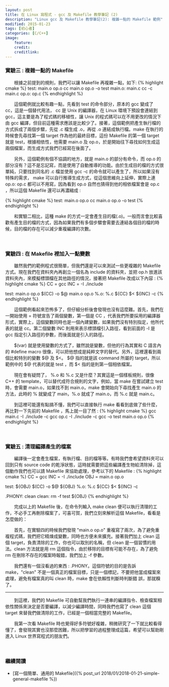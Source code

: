 ```yaml
---
layout: post
title: 在 Linux 寫程式 - gcc 及 Makefile 教學筆記 (2)
description: "Linux gcc 及 Makefile 教學筆記(2): 複雜一點的 Makefile 範例"
modified: 2015-01-23
tags: [初心者]
categories: [C/C++]
image:
    feature: 
    credit: 
    creditlink: 
---
```


### 實驗三 : 複雜一點的 Makefile

　　根據之前提到的規則，我們可以讓 Makefile 再複雜一點，如下:
{% highlight cmake %}
test: main.o op.o
	cc main.o op.o -o test
main.o: main.c
	cc -c main.c
op.o: op.c
{% endhighlight %}

<!--more-->

　　這個範例就比較有趣一點，先看到 test 的命令部分，原本的 gcc 變成了 cc，這是一個替代用法， cc 是 Unix 的編譯器，在 Linux 環境下預設會連結到 gcc，這主要是為了程式碼的移植性，讓 Unix 的程式碼可以在不用更改的情況下由 gcc 編譯，但目前這種需求應該是比較少了。接著，這個範例把產生執行檔的方式拆成了兩個步驟，先從 .c 檔生成 .o，再從 .o 連結成執行檔。make 在執行的時候會先尋找第一個 target 作為他的最終目標，這份 Makefile 的第一個 target 就是 test，根據相依性，他需要 main.o 及 op.o，於是開始往下尋找如何生成這兩個檔案，而生成方式我們已經寫在後面了。

　　另外，這個範例有個不協調的地方，就是 main.o 的部分有命令，而 op.o 的部分沒有？這不是忘記寫，而是使用了自動推導的功能。由於生成目的檔的方式很單純，只要找到同名的 .c 檔並使用 gcc -c 的命令就可以產生了，所以如果沒有特殊的需求， make 可以自行推導生成方式，從這個思維向上延伸，實際上連 op.o: op.c 都可以不用寫，因為看到 op.o 自然也猜得到他的相依檔案會是 op.c ，所以這個 Makefile 還可以再濃縮成 :

{% highlight cmake %}
test: main.o op.o
	cc main.o op.o -o test
{% endhighlight %}

　　和實驗二相比，這種 make 的方式一定會產生目的檔(.o)。一般而言會比較喜歡有產生目的檔的方式，因為如果我們有多個步驟會需要去連結各個目的檔的時候，目的檔的存在可以減少重複編譯的次數。

　

### 實驗四 : 在 Makefile 裡加入一點變數

　　雖然我們的範例程式很簡單，但我們還是可以來測試一些更複雜的 Makefile 方式。現在我們在資料夾內再創立一個名為 include 的資料夾，並把 op.h 放進該資料夾內，來模擬標頭檔在其他路徑的情況，接著把 Makefile 改成以下內容 :
{% highlight cmake %}
CC = gcc
INC = -I ./include

test: main.o op.o
	$(CC) -o $@ main.o op.o
%.o: %.c
	${CC} $< ${INC} -c
{% endhighlight %}

　　這個範例看起來恐怖多了，但仔細分析後會發現也沒有這麼難。首先，我們在一開始使用 = 符號宣告了兩個變數，第一個是 CC ，代表我們所要採用的編譯器形式，實際上，這個變數同時也是一個內建變數，如果我們沒有特別指定，他所代表的就是 cc。第二個變數 INC 則用來表示標頭檔引入路徑，看到前面的 -I 是 gcc 指定引入路徑的參數，而後面就是引入的路徑。

　　$(var) 就是使用變數的方式了，雖然說是變數，但他的行為其實和 C 語言內的 #define macro 很像，可以把他想成是純粹文字的替代。另外，這裡還看到兩個比較特別的變數 $@ 及 $<。 $@ 指的就是該 command 所屬的 target，所以範例中的 $@ 代表的就是 test ，而 $< 指的是則第一個相依檔案。

　　現在會有疑問了， %.o 和 %.c 又是什麼？其實這是一個樣板規則，很像 C++ 的 template，可以替代成符合規則的文字，例如，當 make 在嘗試建立 test 時，會需要 main.o，如果找不到 main.o，make 會開始向下尋找產生 main.o 的方法，此時的 % 就變成了 main，%.o 就成了 main.o，而 %.c 就是 main.c。

　　到這裡可能還有點搞不懂，我們可以直接執行 make 看看到底做了些什麼，再比對一下先前的 Makefile ，馬上就一目了然 :
{% highlight cmake %}
gcc main.c -I ./include -c
gcc op.c -I ./include -c
gcc -o test main.o op.o
{% endhighlight %}

　

### 實驗五 : 清理編譯產生的檔案

　　編譯後一定會產生檔案，有執行檔、目的檔等等。有時我們會希望資料夾可以回到只有 source code 的乾淨狀態，這時就需要把這些編譯產生物給清除掉，這個動作我們也可以請 Makefile 來協助處理，參考以下的 Makefile :
{% highlight cmake %}
CC = gcc
INC = -I ./include
OBJ = main.o op.o

test: ${OBJ}
	$(CC) -o $@ ${OBJ}
%.o: %.c
	${CC} $< ${INC} -c

.PHONY: clean
clean:
	rm -f test ${OBJ}
{% endhighlight %}

　　完成以上的 Makefile 後，在命令列輸入 make clean 便可以執行清理的工作，不必手工再刪除檔案了，可喜可賀，我們立刻來解析這個 Makefile，看看是怎麼做的：

　　首先，在實驗四的時候我們發現  "main.o op.o" 重複寫了兩次，為了避免重複程式碼，我們把它精煉成變數，同時也方便未來擴充。接著我們加上 clean 這個 target，負責清除的工作，你也可以取別的名稱，但 clean 是一個習慣的用法。clean 方法就是用 rm 這個指令，由於移除的目標有可能不存在，為了避免 rm 在刪除不存在的檔案時報錯，我們加上 -f 參數。

　　我們還有一個沒看過的東西 : .PHONY。這個符號的目的是告訴 make，"clean" 不是一個真正的檔案目標，只是一個標記，不要把他當成檔案來處理，避免有檔案真的叫 clean 時，make 會在依賴性判斷時判斷錯
誤，那就糗了。

---
　　到這裡，我們的 Makefile 可自動幫我們執行一連串的編譯指令、檢查檔案相依性關係來決定是否要編譯，以減少編譯時間，同時我們也寫了 clean 這個 target 來替我們做清除的工作，已經是一個相當完整的 Makefile。

　　我第一次看 Makefile 時也覺得好多符號好複雜，稍微研究了一下就比較看得懂了，會發現其實也沒那麼困難，所以把學習的過程整理成這篇，希望可以幫助剛進入 Linux 世界寫程式的朋友們。

　

### 繼續閱讀
* [寫一個簡單、通用的 Makefile]({% post_url 2018/01/2018-01-21-simple-general-makefile %})